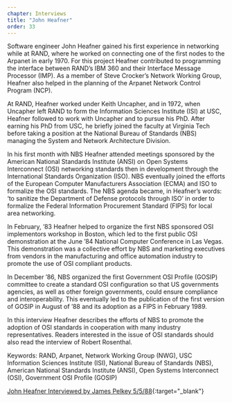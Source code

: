 ```yaml
---
chapter: Interviews
title: "John Heafner"
order: 33
---
```


Software engineer John Heafner gained his first experience in networking while at RAND, where he worked on connecting one of the first nodes to the Arpanet in early 1970. For this project Heafner contributed to programming the interface between RAND’s IBM 360 and their Interface Message Processor (IMP). As a member of Steve Crocker’s Network Working Group, Heafner also helped in the planning of the Arpanet Network Control Program (NCP).

At RAND, Heafner worked under Keith Uncapher, and in 1972, when Uncapher left RAND to form the Information Sciences Institute (ISI) at USC, Heafner followed to work with Uncapher and to pursue his PhD. After earning his PhD from USC, he briefly joined the faculty at Virginia Tech before taking a position at the National Bureau of Standards (NBS) managing the System and Network Architecture Division.

In his first month with NBS Heafner attended meetings sponsored by the American National Standards Institute (ANSI) on Open Systems Interconnect (OSI) networking standards then in development through the International Standards Organization (ISO). NBS eventually joined the efforts of the European Computer Manufacturers Association (ECMA) and ISO to formalize the OSI standards. The NBS agenda became, in Heafner’s words: ‘to sanitize the Department of Defense protocols through ISO’ in order to formalize the Federal Information Procurement Standard (FIPS) for local area networking.

In February, ’83 Heafner helped to organize the first NBS sponsored OSI implementors workshop in Boston, which led to the first public OSI demonstration at the June ’84 National Computer Conference in Las Vegas. This demonstration was a collective effort by NBS and marketing executives from vendors in the manufacturing and office automation industry to promote the use of OSI compliant products.

In December ’86, NBS organized the first Government OSI Profile (GOSIP) committee to create a standard OSI configuration so that US governments agencies, as well as other foreign governments, could ensure compliance and interoperability. This eventually led to the publication of the first version of GOSIP in August of ’88 and its adoption as a FIPS in February 1989.

In this interview Heafner describes the efforts of NBS to promote the adoption of OSI standards in cooperation with many industry representatives. Readers interested in the issue of OSI standards should also read the interview of Robert Rosenthal.

Keywords: RAND, Arpanet, Network Working Group (NWG), USC Information Sciences Institute (ISI), National Bureau of Standards (NBS), American National Standards Institute (ANSI), Open Systems Interconnect (OSI), Government OSI Profile (GOSIP)

[John Heafner Interviewed by James Pelkey 5/5/88](https://archive.computerhistory.org/resources/access/text/2020/04/102792040-05-01-acc.pdf){:target="_blank"}
